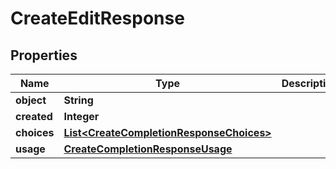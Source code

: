 # CreateEditResponse

## Properties
Name | Type | Description | Notes
------------ | ------------- | ------------- | -------------
**object** | **String** |  | 
**created** | **Integer** |  | 
**choices** | [**List&lt;CreateCompletionResponseChoices&gt;**](CreateCompletionResponseChoices.md) |  | 
**usage** | [**CreateCompletionResponseUsage**](CreateCompletionResponseUsage.md) |  | 
